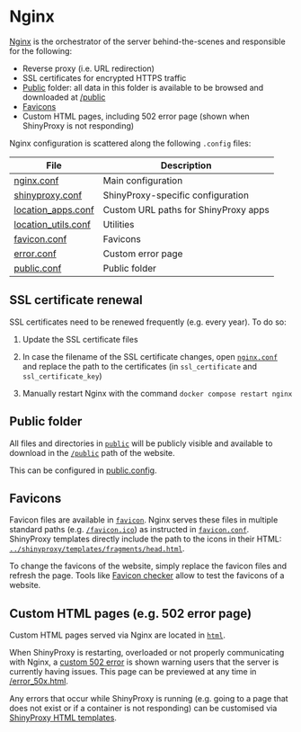 # Nginx

[Nginx][] is the orchestrator of the server behind-the-scenes and responsible
for the following:

- Reverse proxy (i.e. URL redirection)
- SSL certificates for encrypted HTTPS traffic
- [Public](public) folder: all data in this folder is available to be browsed
and downloaded at [/public][public]
- [Favicons](favicon)
- Custom HTML pages, including 502 error page (shown when ShinyProxy is not
responding)

[Nginx]: https://nginx.org
[public]: https://compbio.imm.medicina.ulisboa.pt/public

Nginx configuration is scattered along the following `.config` files:

File                                       | Description
-------------------------------------------| ---------------------------
[nginx.conf](nginx.conf)                   | Main configuration
[shinyproxy.conf](shinyproxy.conf)         | ShinyProxy-specific configuration
[location_apps.conf](location_apps.conf)   | Custom URL paths for ShinyProxy apps
[location_utils.conf](location_utils.conf) | Utilities
[favicon.conf](favicon.conf)               | Favicons
[error.conf](error.conf)                   | Custom error page
[public.conf](public.conf)                 | Public folder

## SSL certificate renewal

SSL certificates need to be renewed frequently (e.g. every year). To do so:

1. Update the SSL certificate files

2. In case the filename of the SSL certificate changes, open
[`nginx.conf`](nginx.conf) and replace the path to the certificates (in
`ssl_certificate` and `ssl_certificate_key`)

3. Manually restart Nginx with the command `docker compose restart nginx`

## Public folder

All files and directories in [`public`](public) will be publicly visible
and available to download in the [`/public`][public] path of the website.

This can be configured in [public.config](public.conf).

[public]: https://compbio.imm.medicina.ulisboa.pt/public

## Favicons

Favicon files are available in [`favicon`](favicon). Nginx serves these
files in multiple standard paths (e.g. [`/favicon.ico`][favicon.ico]) as
instructed in [`favicon.conf`](favicon.conf). ShinyProxy templates directly
include the path to the icons in their HTML:
[`../shinyproxy/templates/fragments/head.html`][shinyproxy-head].

To change the favicons of the website, simply replace the favicon files and
refresh the page. Tools like [Favicon checker][] allow to test the favicons of
a website.

[favicon.ico]: https://compbio.imm.medicina.ulisboa.pt/favicon.ico
[shinyproxy-head]: ../shinyproxy/templates/fragments/head.html
[Favicon checker]: https://realfavicongenerator.net/favicon_checker

## Custom HTML pages (e.g. 502 error page)

Custom HTML pages served via Nginx are located in [`html`](html).

When ShinyProxy is restarting, overloaded or not properly communicating with
Nginx, a [custom 502 error](html/error_50x.html) is shown warning users that
the server is currently having issues. This page can be previewed at any time
in [/error_50x.html][error_50x.html].

Any errors that occur while ShinyProxy is running (e.g. going to a page that
does not exist or if a container is not responding) can be customised via
[ShinyProxy HTML templates][shinyproxy-templates].

[error_50x.html]: https://compbio.imm.medicina.ulisboa.pt/error_50x.html
[shinyproxy-templates]: ../shinyproxy#custom-shinyproxy-html

